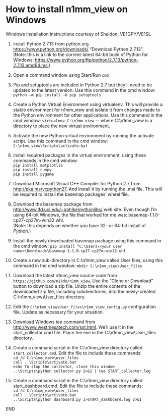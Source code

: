 # How to install n1mm_view on Windows

Windows Installation Instructions courtesy of Sheldon, VE1GPY/VE1SL

1. Install Python 2.7.13 from python.org https://www.python.org/downloads/ “Download Python 2.7.13”.  
(Note: this is a link to the current-latest 64-bit build of Python for Windows: https://www.python.org/ftp/python/2.7.13/python-2.7.13.amd64.msi)

1. Open a command window using Start/Run `cmd`

1. Pip and setuptools are included in Python 2.7 but they’ll need to be updated to the latest version.  Use this command in the cmd window:
`python –m pip install –U pip setuptools`

1. Create a Python Virtual Environment using virtualenv.
This will provide a stable environment for n1mm_view and isolate it from changes made to the Python environment for other applications. Use this command in the cmd window:
`virtualenv C:\n1mm_view` -- where C:\n1mm_view is a directory to place the new virtual environment.

1. Activate the new Python virtual environment by running the activate script. Use this command in the cmd window:
`C:\n1mm_view\Scripts\activate.bat`

1. Install required packages in the virtual environment, using these commands in the cmd window:    
`pip install matplotlib`  
`pip install numpy`  
`pip install pygame`

1. Download Microsoft Visual C++ Compiler for Python 2.7 from http://aka.ms/vcpython27. And install it by running the .msi file.  This will be required to install the basemap packages’ wheel file.

1. Download the basemap package from http://www.lfd.uci.edu/~gohlke/pythonlibs/ web site.  Even though I’m using 64-bit Windows, the file that worked for me was: basemap-1.1.0-cp27-cp27m-win32.whl.  
(Note: this depends on whether you have 32- or 64-bit install of _Python_.)

1. Install the newly downloaded basemap package using this command in the cmd window: `pip install “C:\Users\<your user name>\Downloads\basemap-1.1.0-cp27-cp27m-win32.whl`

1. Create a new sub-directory in C:\n1mm_view called User files, using this command in the cmd window: `mkdir C:\n1mm_view\User_files`

1. Download the latest n1mm_view source code from `https://github.com/n1kdo/n1mm_view`.  Use the “Clone or Download” button to download a zip file.  Unzip the entire contents of the downloaded zip file, including subdirectories, into the newly-created C:\n1mm_view\User_files directory.

1. Edit the `C:\n1mm_view\User_files\n1mm_view_config.py` configuration file.  Update as necessary for your situation.

1. Download Windows tee command from http://www.westmesatech.com/sst.html.  We’ll use it in the start_collector.cmd file.  Place tee.exe in the C:\n1mm_view\User_files directory.

1. Create a command script in the C:\n1mm_view directory called `start_collector.cmd`.  Edit the file to include these commands:  
`cd /d C:\n1mm_view\user_files`  
`call ..\Scripts\activate.bat`  
`echo To stop the collector, close this window`  
`..\Scripts\python collector.py 2>&1 | tee START_collector.log`

1. Create a command script in the C:\n1mm_view directory called start_dashboard.cmd.  Edit the file to include these commands:  
`cd /d C:\n1mm_view\user_files`  
`call ..\Scripts\activate.bat`  
`..\Scripts\python dashboard.py 1>START_dashboard.log 2>&1`

END
 
